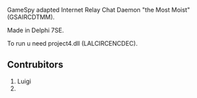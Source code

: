GameSpy adapted Internet Relay Chat Daemon "the Most Moist" (GSAIRCDTMM).

Made in Delphi 7SE.

To run u need project4.dll (LALCIRCENCDEC).

Contrubitors
---------
1. Luigi
2. 
